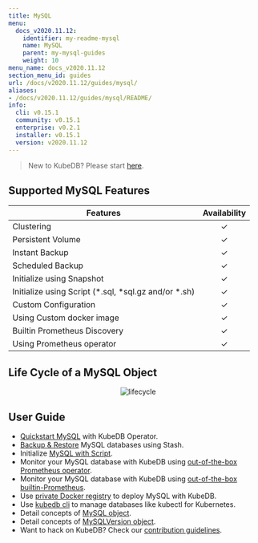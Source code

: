```yaml
---
title: MySQL
menu:
  docs_v2020.11.12:
    identifier: my-readme-mysql
    name: MySQL
    parent: my-mysql-guides
    weight: 10
menu_name: docs_v2020.11.12
section_menu_id: guides
url: /docs/v2020.11.12/guides/mysql/
aliases:
- /docs/v2020.11.12/guides/mysql/README/
info:
  cli: v0.15.1
  community: v0.15.1
  enterprise: v0.2.1
  installer: v0.15.1
  version: v2020.11.12
---
```


> New to KubeDB? Please start [here](/docs/v2020.11.12/README).

## Supported MySQL Features

| Features                                                | Availability |
| ------------------------------------------------------- | :----------: |
| Clustering                                              |   &#10003;   |
| Persistent Volume                                       |   &#10003;   |
| Instant Backup                                          |   &#10003;   |
| Scheduled Backup                                        |   &#10003;   |
| Initialize using Snapshot                               |   &#10003;   |
| Initialize using Script (\*.sql, \*sql.gz and/or \*.sh) |   &#10003;   |
| Custom Configuration                                    |   &#10003;   |
| Using Custom docker image                               |   &#10003;   |
| Builtin Prometheus Discovery                            |   &#10003;   |
| Using Prometheus operator                               |   &#10003;   |

## Life Cycle of a MySQL Object

<p align="center">
  <img alt="lifecycle"  src="/docs/v2020.11.12/images/mysql/mysql-lifecycle.png" >
</p>

## User Guide

- [Quickstart MySQL](/docs/v2020.11.12/guides/mysql/quickstart/quickstart) with KubeDB Operator.
- [Backup & Restore](/docs/v2020.11.12/guides/mysql/backup/stash) MySQL databases using Stash.
- Initialize [MySQL with Script](/docs/v2020.11.12/guides/mysql/initialization/using-script).
- Monitor your MySQL database with KubeDB using [out-of-the-box Prometheus operator](/docs/v2020.11.12/guides/mysql/monitoring/using-prometheus-operator).
- Monitor your MySQL database with KubeDB using [out-of-the-box builtin-Prometheus](/docs/v2020.11.12/guides/mysql/monitoring/using-builtin-prometheus).
- Use [private Docker registry](/docs/v2020.11.12/guides/mysql/private-registry/using-private-registry) to deploy MySQL with KubeDB.
- Use [kubedb cli](/docs/v2020.11.12/guides/mysql/cli/cli) to manage databases like kubectl for Kubernetes.
- Detail concepts of [MySQL object](/docs/v2020.11.12/guides/mysql/concepts/mysql).
- Detail concepts of [MySQLVersion object](/docs/v2020.11.12/guides/mysql/concepts/catalog).
- Want to hack on KubeDB? Check our [contribution guidelines](/docs/v2020.11.12/CONTRIBUTING).
